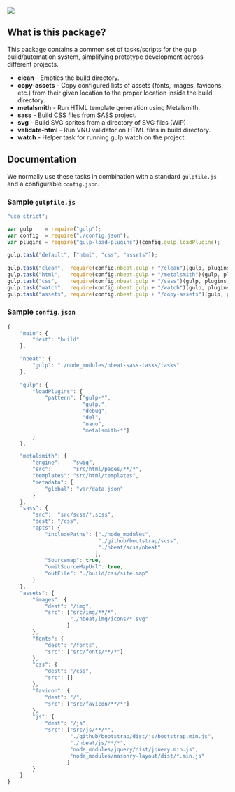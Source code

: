 <p>
  <a href="http://www.northernbeat.no/">
    <img src="http://www.northernbeat.no/wp-content/themes/NorthernBeat3/img/logo.svg">
  </a>
</p>

## What is this package?

This package contains a common set of tasks/scripts for the gulp
build/automation system, simplifying prototype development across
different projects.

- **clean** - Empties the build directory.
- **copy-assets** - Copy configured lists of assets (fonts, images, favicons, etc.) from their given location to the proper location inside the build directory.
- **metalsmith** - Run HTML template generation using Metalsmith.
- **sass** - Build CSS files from SASS project.
- **svg** - Build SVG sprites from a directory of SVG files (WiP)
- **validate-html** - Run VNU validator on HTML files in build directory.
- **watch** - Helper task for running gulp watch on the project.

## Documentation

We normally use these tasks in combination with a standard
`gulpfile.js` and a configurable `config.json`.

### Sample `gulpfile.js`
```js
"use strict";

var gulp    = require("gulp");
var config  = require("./config.json");
var plugins = require("gulp-load-plugins")(config.gulp.loadPlugins);
    
gulp.task("default", ["html", "css", "assets"]);
    
gulp.task("clean",  require(config.nbeat.gulp + "/clean")(gulp, plugins, config));
gulp.task("html",   require(config.nbeat.gulp + "/metalsmith")(gulp, plugins, config));
gulp.task("css",    require(config.nbeat.gulp + "/sass")(gulp, plugins, config));
gulp.task("watch",  require(config.nbeat.gulp + "/watch")(gulp, plugins, config));
gulp.task("assets", require(config.nbeat.gulp + "/copy-assets")(gulp, plugins, config));
```

### Sample `config.json` ###

```js
{
    "main": {
        "dest": "build"
    },

    "nbeat": {
        "gulp": "./node_modules/nbeat-sass-tasks/tasks"
    },
    
    "gulp": {
        "loadPlugins": {
            "pattern": ["gulp-*",
                        "gulp.",
                        "debug",
                        "del",
                        "nano",
                        "metalsmith-*"]
        }
    },

    "metalsmith": {
        "engine":    "swig",
        "src":       "src/html/pages/**/*",
        "templates": "src/html/templates",
        "metadata": {
            "global": "var/data.json"
        }
    },
    "sass": {
        "src":  "src/scss/*.scss",
        "dest": "/css",
        "opts": {
            "includePaths": ["./node_modules",
                             "./github/bootstrap/scss",
                             "./nbeat/scss/nbeat"
                            ],
            "Sourcemap": true,
            "omitSourceMapUrl": true,
            "outFile": "./build/css/site.map"
        }
    },
    "assets": {
        "images": {
            "dest": "/img",
            "src": ["src/img/**/*",
                    "./nbeat/img/icons/*.svg"
                   ]
        },
        "fonts": {
            "dest": "/fonts",
            "src": ["src/fonts/**/*"]
        },
        "css": {
            "dest": "/css",
            "src": []
        },
        "favicon": {
            "dest": "/",
            "src": ["src/favicon/**/*"]
        },
        "js": {
            "dest": "/js",
            "src": ["src/js/**/*",
                    "./github/bootstrap/dist/js/bootstrap.min.js",
                    "./nbeat/js/**/*",
                    "node_modules/jquery/dist/jquery.min.js",
                    "node_modules/masonry-layout/dist/*.min.js"
                   ]
        }
    }
}
```

